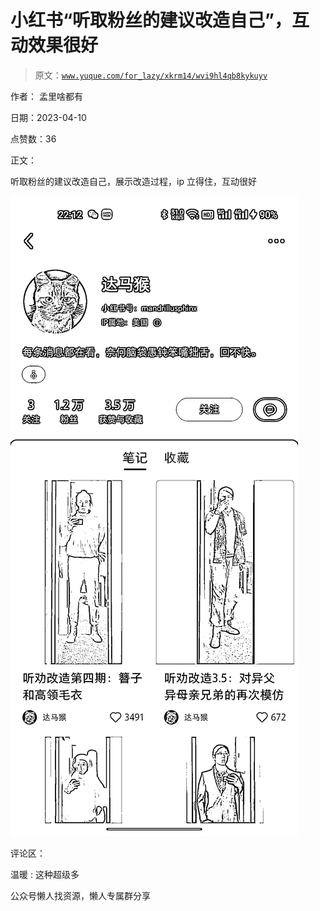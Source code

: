 # 小红书“听取粉丝的建议改造自己”，互动效果很好

> 原文：[`www.yuque.com/for_lazy/xkrm14/wvi9hl4qb8kykuyv`](https://www.yuque.com/for_lazy/xkrm14/wvi9hl4qb8kykuyv)



作者： 孟里啥都有



日期：2023-04-10



点赞数：36



正文：



听取粉丝的建议改造自己，展示改造过程，ip 立得住，互动很好



![](img/c620f48d96432980151d0a61b9e99516.png)



评论区：



温暖 : 这种超级多



公众号懒人找资源，懒人专属群分享


